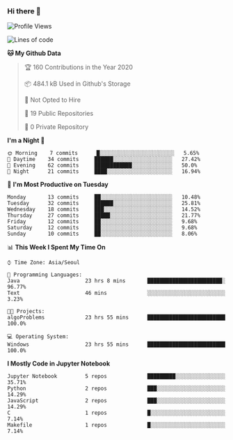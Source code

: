 ### Hi there 👋

<!--
**fastz123/fastz123** is a ✨ _special_ ✨ repository because its `README.md` (this file) appears on your GitHub profile.

Here are some ideas to get you started:

- 🔭 I’m currently working on ...
- 🌱 I’m currently learning ...
- 👯 I’m looking to collaborate on ...
- 🤔 I’m looking for help with ...
- 💬 Ask me about ...
- 📫 How to reach me: ...
- 😄 Pronouns: ...
- ⚡ Fun fact: ...
-->

<!--START_SECTION:waka-->
![Profile Views](http://img.shields.io/badge/Profile%20Views-39-blue)

![Lines of code](https://img.shields.io/badge/From%20Hello%20World%20I%27ve%20Written-196544%20lines%20of%20code-blue)

**🐱 My Github Data** 

> 🏆 160 Contributions in the Year 2020
 > 
> 📦 484.1 kB Used in Github's Storage 
 > 
> 🚫 Not Opted to Hire
 > 
> 📜 19 Public Repositories
 > 
> 🔑 0 Private Repository 
 > 
**I'm a Night 🦉** 

```text
🌞 Morning    7 commits      █░░░░░░░░░░░░░░░░░░░░░░░░   5.65% 
🌆 Daytime    34 commits     ██████░░░░░░░░░░░░░░░░░░░   27.42% 
🌃 Evening    62 commits     ████████████░░░░░░░░░░░░░   50.0% 
🌙 Night      21 commits     ████░░░░░░░░░░░░░░░░░░░░░   16.94%

```
📅 **I'm Most Productive on Tuesday** 

```text
Monday       13 commits     ██░░░░░░░░░░░░░░░░░░░░░░░   10.48% 
Tuesday      32 commits     ██████░░░░░░░░░░░░░░░░░░░   25.81% 
Wednesday    18 commits     ███░░░░░░░░░░░░░░░░░░░░░░   14.52% 
Thursday     27 commits     █████░░░░░░░░░░░░░░░░░░░░   21.77% 
Friday       12 commits     ██░░░░░░░░░░░░░░░░░░░░░░░   9.68% 
Saturday     12 commits     ██░░░░░░░░░░░░░░░░░░░░░░░   9.68% 
Sunday       10 commits     ██░░░░░░░░░░░░░░░░░░░░░░░   8.06%

```


📊 **This Week I Spent My Time On** 

```text
⌚︎ Time Zone: Asia/Seoul

💬 Programming Languages: 
Java                     23 hrs 8 mins       ████████████████████████░   96.77% 
Text                     46 mins             ░░░░░░░░░░░░░░░░░░░░░░░░░   3.23%

🐱‍💻 Projects: 
algoProblems             23 hrs 55 mins      █████████████████████████   100.0%

💻 Operating System: 
Windows                  23 hrs 55 mins      █████████████████████████   100.0%

```

**I Mostly Code in Jupyter Notebook** 

```text
Jupyter Notebook         5 repos             █████████░░░░░░░░░░░░░░░░   35.71% 
Python                   2 repos             ███░░░░░░░░░░░░░░░░░░░░░░   14.29% 
JavaScript               2 repos             ███░░░░░░░░░░░░░░░░░░░░░░   14.29% 
C                        1 repos             █░░░░░░░░░░░░░░░░░░░░░░░░   7.14% 
Makefile                 1 repos             █░░░░░░░░░░░░░░░░░░░░░░░░   7.14%

```



<!--END_SECTION:waka-->
